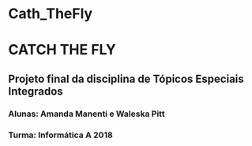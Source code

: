 # Cath_TheFly
# CATCH THE FLY
## Projeto final da disciplina de Tópicos Especiais Integrados
### Alunas: Amanda Manenti e Waleska Pitt
### Turma: Informática A 2018
